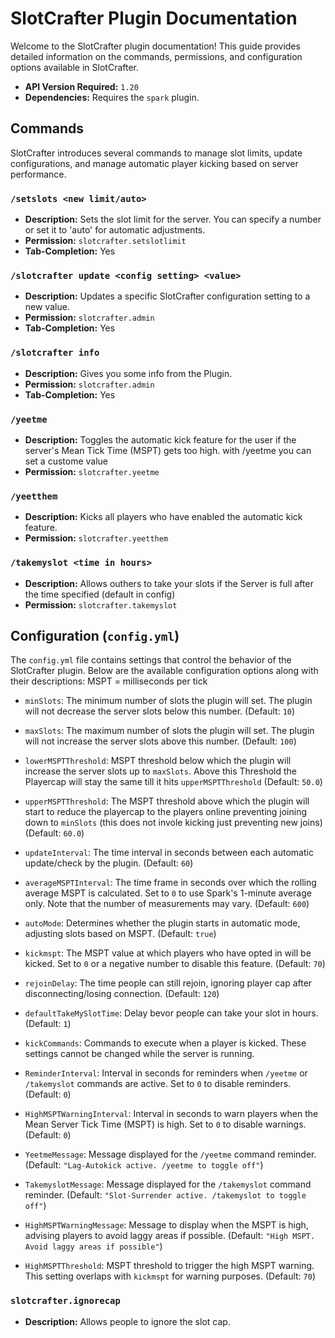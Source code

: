 # SlotCrafter Plugin Documentation

Welcome to the SlotCrafter plugin documentation! This guide provides detailed information on the commands, permissions, and configuration options available in SlotCrafter.


- **API Version Required:** `1.20`
- **Dependencies:** Requires the `spark` plugin.

## Commands

SlotCrafter introduces several commands to manage slot limits, update configurations, and manage automatic player kicking based on server performance.

### `/setslots <new limit/auto>`

- **Description:** Sets the slot limit for the server. You can specify a number or set it to 'auto' for automatic adjustments.
- **Permission:** `slotcrafter.setslotlimit`
- **Tab-Completion:** Yes

### `/slotcrafter update <config setting> <value>`

- **Description:** Updates a specific SlotCrafter configuration setting to a new value.
- **Permission:** `slotcrafter.admin`
- **Tab-Completion:** Yes

### `/slotcrafter info `

- **Description:** Gives you some info from the Plugin.
- **Permission:** `slotcrafter.admin`
- **Tab-Completion:** Yes

### `/yeetme`

- **Description:** Toggles the automatic kick feature for the user if the server's Mean Tick Time (MSPT) gets too high. with /yeetme <mspt> you can set a custome value
- **Permission:** `slotcrafter.yeetme`

### `/yeetthem`

- **Description:** Kicks all players who have enabled the automatic kick feature.
- **Permission:** `slotcrafter.yeetthem`

### `/takemyslot <time in hours>`

- **Description:** Allows outhers to take your slots if the Server is full after the time specified (default in config)
- **Permission:** `slotcrafter.takemyslot`

## Configuration (`config.yml`)

The `config.yml` file contains settings that control the behavior of the SlotCrafter plugin. Below are the available configuration options along with their descriptions:
MSPT = milliseconds per tick
- `minSlots`: The minimum number of slots the plugin will set. The plugin will not decrease the server slots below this number. (Default: `10`)
- `maxSlots`: The maximum number of slots the plugin will set. The plugin will not increase the server slots above this number. (Default: `100`)
- `lowerMSPTThreshold`: MSPT threshold below which the plugin will increase the server slots up to `maxSlots`. Above this Threshold the Playercap will stay the same till it hits `upperMSPTThreshold` (Default: `50.0`)
- `upperMSPTThreshold`: The MSPT threshold above which the plugin will start to reduce the playercap to the players online preventing joining down to `minSlots` (this does not invole kicking just preventing new joins)(Default: `60.0`)
- `updateInterval`: The time interval in seconds between each automatic update/check by the plugin. (Default: `60`)
- `averageMSPTInterval`: The time frame in seconds over which the rolling average MSPT is calculated. Set to `0` to use Spark's 1-minute average only. Note that the number of measurements may vary. (Default: `600`)
- `autoMode`: Determines whether the plugin starts in automatic mode, adjusting slots based on MSPT. (Default: `true`)
- `kickmspt`: The MSPT value at which players who have opted in will be kicked. Set to `0` or a negative number to disable this feature. (Default: `70`)
- `rejoinDelay`: The time people can still rejoin, ignoring player cap after disconnecting/losing connection. (Default: `120`)
- `defaultTakeMySlotTime`: Delay bevor people can take your slot in hours. (Default: `1`)
- `kickCommands`: Commands to execute when a player is kicked. These settings cannot be changed while the server is running.

- `ReminderInterval`: Interval in seconds for reminders when `/yeetme` or `/takemyslot` commands are active. Set to `0` to disable reminders. (Default: `0`)

- `HighMSPTWarningInterval`: Interval in seconds to warn players when the Mean Server Tick Time (MSPT) is high. Set to `0` to disable warnings. (Default: `0`)

- `YeetmeMessage`: Message displayed for the `/yeetme` command reminder. (Default: `"Lag-Autokick active. /yeetme to toggle off"`)

- `TakemyslotMessage`: Message displayed for the `/takemyslot` command reminder. (Default: `"Slot-Surrender active. /takemyslot to toggle off"`)

- `HighMSPTWarningMessage`: Message to display when the MSPT is high, advising players to avoid laggy areas if possible. (Default: `"High MSPT. Avoid laggy areas if possible"`)

- `HighMSPTThreshold`: MSPT threshold to trigger the high MSPT warning. This setting overlaps with `kickmspt` for warning purposes. (Default: `70`)

### `slotcrafter.ignorecap`

- **Description:** Allows people to ignore the slot cap.
